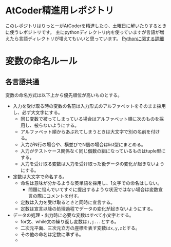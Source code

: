 # AtCoder精進用レポジトリ

このレポジトリはりっとーがAtCoderを精進したり、土曜日に解いたりするときに使うレポジトリです。
主にpythonディレクトリ内を使っていますが言語が増えたら言語ディレクトリが増えてもいいと思っています。
[Pythonに関する詳細](https://github.com/Lit-to/atcoder/blob/main/python/README.md)

# 変数の命名ルール

## 各言語共通
変数の命名方式は以下上から優先順位が高いものとする。

-   入力を受け取る時の変数の名前は入力形式のアルファベットをそのまま採用し、必ず大文字にする。
    -   同じ変数で被ってしまっている場合はアルファベット順に次のものを採用し、被らないようにする。
    -   アルファベット順からあぶれてしまうときは大文字で別の名前を付ける。
    -   入力がN行の場合や、横並びでN個の場合はlist型にまとめる。
    -   入力がテストケース関係なく同じ個数の組になっているものはtuple型にする。
    -   入力を受け取る変数は入力を受け取った後データの変化が起きないようにする。
-   定数は大文字で命名する。
    -   命名は意味が分かるような英単語を採用し、1文字での命名はしない。
        -   問題に悩んでいてすぐに提出するような状況ではない場合は変数宣言の際にコメントを付す。
    -   定数は入力を受け取るときと同時に宣言する。
    -   定数は宣言以降の処理過程でデータの変化が起きないようにする。
-   データの処理・出力時に必要な変数はすべて小文字とする。
    -   for文、while文の繰り返し変数は``i,j...``とする。
    -   二次元平面、三次元立方の座標を表す変数は``x,y,z``とする。
    -   その他の命名は定数に準ずる。
    -   

